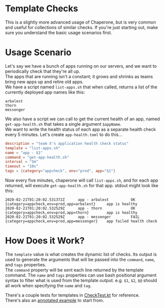 # Template Checks
This is a slightly more advanced usage of Chaperone, but is very common and useful for collections of similar checks.
If you're just starting out, make sure you understand the basic usage scenarios first.  

# Usage Scenario
Let's say we have a bunch of apps running on our servers, and we want to periodically check that they're all up.  
The apps that are running isn't a constant; it grows and shrinks as teams bring new apps up and retire old apps.  
We have a script named `list-apps.sh` that when called, returns a list of the currently deployed app names like this:  
```
arbalest
thorn
messenger
```

We also have a script we can call to get the current health of an app, named `get-app-health.sh` that takes a single argument `$appName`.  
We want to write the health status of each app as a separate health check every 5 minutes. 
Let's create `app-health.toml` to do this...

```toml
description = "team X's application health check status"
template = "list-apps.sh"
name = "app - $1"
command = "get-app-health.sh"
interval = "5m"
timeout = "10s"
tags = {category="appcheck", env="prod", app="$1"}
```

Now every five minutes, chaperone will call `list-apps.sh`, and for each app returned, will execute `get-app-health.sh` for that app. 
stdout might look like this:  

```
2020-02-21T01:20:02.531372Z      app - arbalest          OK   {category=appcheck,env=prod,app=arbalest}     app is healthy
2020-02-21T01:20:02.532529Z      app - thorn             OK   {category=appcheck,env=prod,app=thorn}        app is healthy
2020-02-21T01:20:02.532529Z      app - messenger         FAIL {category=appcheck,env=prod,app=messenger}    app failed health check
```

# How Does it Work?
The `template` value is what creates the dynamic list of checks. 
Its output is used to generate the arguments that will be passed into the `command`, `name`, and `tags` properties.  
The `command` property will be sent each line returned by the template command.
The `name` and `tags` properties can use bash positional argument syntax to filter what is used from the template 
output. e.g. `$1`, `$2`, `$@` should all work when specifying the `name` and `tag`.

There's a couple tests for templates in [CheckTest.kt](../src/test/kotlin/chaperone/CheckTest.kt) for reference.  
There's also an [annotated example](../example-usage/docker-files/checks.d/template-example.toml) to start from.

